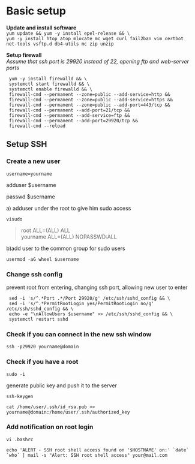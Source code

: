 Basic setup
========================
**Update and install software**  
`yum update && yum -y install epel-release && \`  
`yum -y install htop atop mlocate mc wget curl fail2ban vim certbot net-tools vsftp.d db4-utils mc zip unzip`

   
**Setup firewall**  
*Assume that ssh port is 29920 instead of 22, opening ftp and web-server ports*

```
 yum -y install firewalld && \
 systemctl start firewalld && \
 systemctl enable firewalld && \
 firewall-cmd --permanent --zone=public --add-service=http &&
 firewall-cmd --permanent --zone=public --add-service=https &&
 firewall-cmd --permanent --zone=public --add-port=443/tcp &&
 firewall-cmd --permanent --add-port=21/tcp &&
 firewall-cmd --permanent --add-service=ftp &&
 firewall-cmd --permanent --add-port=29920/tcp &&
 firewall-cmd --reload
```

## **Setup SSH**
### Create a new user
  
`username=yourname`  

adduser $username

passwd $username  

a) adduser under the root to give him sudo access  

	visudo
	
> root		ALL=(ALL)       ALL  
> yourname		ALL=(ALL)       NOPASSWD:ALL

b)add user to the common group for sudo users

	usermod -aG wheel $username

### Change ssh config  
prevent root from entering, changing ssh port, allowing new user to enter
```
 sed -i 's/^.*Port .*/Port 29920/g' /etc/ssh/sshd_config && \
 sed -i 's/^.*PermitRootLogin yes/PermitRootLogin no/g' /etc/ssh/sshd_config && \
 echo -e "\nAllowUsers $username" >> /etc/ssh/sshd_config && \
 systemctl restart sshd
```
### Check if you can connect in the new ssh window  
 `ssh -p29920 yourname@domain `
 
### Check if you have a root  

	sudo -i 
  
generate public key and push it to the server  

	ssh-keygen  
`cat /home/user/.ssh/id_rsa.pub >> yourname@domain:/home/user/.ssh/authorized_key`

### Add notification on root login  
	vi .bashrc  
```echo 'ALERT - SSH root shell access found on '$HOSTNAME' on:' `date` `who` | mail -s "Alert: SSH root shell access" your@mail.com```
